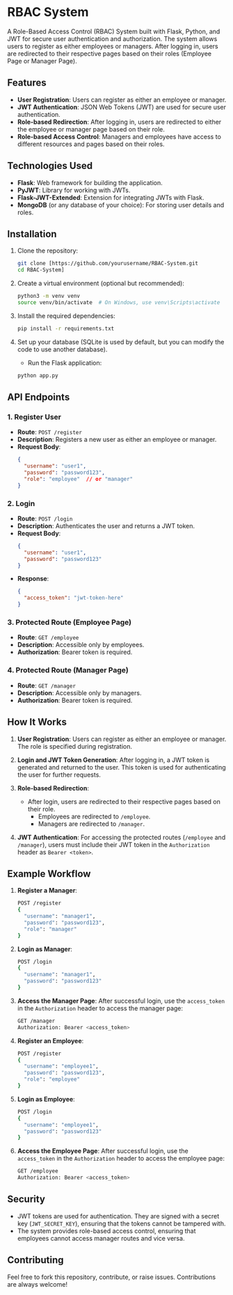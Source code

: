 
# RBAC System

A Role-Based Access Control (RBAC) System built with Flask, Python, and JWT for secure user authentication and authorization. The system allows users to register as either employees or managers. After logging in, users are redirected to their respective pages based on their roles (Employee Page or Manager Page).

## Features
- **User Registration**: Users can register as either an employee or manager.
- **JWT Authentication**: JSON Web Tokens (JWT) are used for secure user authentication.
- **Role-based Redirection**: After logging in, users are redirected to either the employee or manager page based on their role.
- **Role-based Access Control**: Managers and employees have access to different resources and pages based on their roles.
  
## Technologies Used
- **Flask**: Web framework for building the application.
- **PyJWT**: Library for working with JWTs.
- **Flask-JWT-Extended**: Extension for integrating JWTs with Flask.
- **MongoDB** (or any database of your choice): For storing user details and roles.
  
## Installation

1. Clone the repository:
   ```bash
   git clone [https://github.com/yourusername/RBAC-System.git
   cd RBAC-System]
   ```

2. Create a virtual environment (optional but recommended):
   ```bash
   python3 -m venv venv
   source venv/bin/activate  # On Windows, use venv\Scripts\activate
   ```

3. Install the required dependencies:
   ```bash
   pip install -r requirements.txt
   ```

4. Set up your database (SQLite is used by default, but you can modify the code to use another database).
   - Run the Flask application:
   ```bash
   python app.py
   ```

## API Endpoints

### 1. Register User
- **Route**: `POST /register`
- **Description**: Registers a new user as either an employee or manager.
- **Request Body**:
  ```json
  {
    "username": "user1",
    "password": "password123",
    "role": "employee"  // or "manager"
  }
  ```

### 2. Login
- **Route**: `POST /login`
- **Description**: Authenticates the user and returns a JWT token.
- **Request Body**:
  ```json
  {
    "username": "user1",
    "password": "password123"
  }
  ```
- **Response**:
  ```json
  {
    "access_token": "jwt-token-here"
  }
  ```

### 3. Protected Route (Employee Page)
- **Route**: `GET /employee`
- **Description**: Accessible only by employees.
- **Authorization**: Bearer token is required.

### 4. Protected Route (Manager Page)
- **Route**: `GET /manager`
- **Description**: Accessible only by managers.
- **Authorization**: Bearer token is required.

## How It Works

1. **User Registration**: Users can register as either an employee or manager. The role is specified during registration.
   
2. **Login and JWT Token Generation**: After logging in, a JWT token is generated and returned to the user. This token is used for authenticating the user for further requests.

3. **Role-based Redirection**:
   - After login, users are redirected to their respective pages based on their role.
     - Employees are redirected to `/employee`.
     - Managers are redirected to `/manager`.

4. **JWT Authentication**: For accessing the protected routes (`/employee` and `/manager`), users must include their JWT token in the `Authorization` header as `Bearer <token>`.

## Example Workflow

1. **Register a Manager**:
   ```bash
   POST /register
   {
     "username": "manager1",
     "password": "password123",
     "role": "manager"
   }
   ```

2. **Login as Manager**:
   ```bash
   POST /login
   {
     "username": "manager1",
     "password": "password123"
   }
   ```

3. **Access the Manager Page**:
   After successful login, use the `access_token` in the `Authorization` header to access the manager page:
   ```bash
   GET /manager
   Authorization: Bearer <access_token>
   ```

4. **Register an Employee**:
   ```bash
   POST /register
   {
     "username": "employee1",
     "password": "password123",
     "role": "employee"
   }
   ```

5. **Login as Employee**:
   ```bash
   POST /login
   {
     "username": "employee1",
     "password": "password123"
   }
   ```

6. **Access the Employee Page**:
   After successful login, use the `access_token` in the `Authorization` header to access the employee page:
   ```bash
   GET /employee
   Authorization: Bearer <access_token>
   ```

## Security

- JWT tokens are used for authentication. They are signed with a secret key (`JWT_SECRET_KEY`), ensuring that the tokens cannot be tampered with.
- The system provides role-based access control, ensuring that employees cannot access manager routes and vice versa.

## Contributing

Feel free to fork this repository, contribute, or raise issues. Contributions are always welcome!
 
